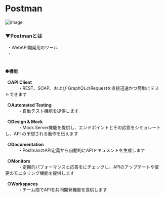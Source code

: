 # Postman
![image](https://user-images.githubusercontent.com/81621944/212445550-a883bc44-87d0-4d62-94d9-ef701ec3a604.png)


### ▼Postmanとは
&ensp;・WebAPI開発用のツール<br>
&ensp;・<br>
<br>

#### ●機能
&ensp;**○API Client**<br>
&emsp;&emsp;&emsp;・REST、SOAP、および GraphQLのRequestを直接迅速かつ簡単にテストできます<br>
<br>
&ensp;**○Automated Testing**<br>
&emsp;&emsp;&emsp;・自動テスト機能を提供します<br>
<br>
&ensp;**○Design & Mock**<br>
&emsp;&emsp;&emsp;・Mock Server機能を提供し、エンドポイントとその応答をシミュレートし、API の予想される動作を伝えます<br>
<br>
&ensp;**○Documentation**<br>
&emsp;&emsp;&emsp;・PostmanのAPI定義から自動的にAPIドキュメントを生成します<br>
<br>
&ensp;**○Monitors**<br>
&emsp;&emsp;&emsp;・定期的パフォーマンスと応答をにチェックし、APIのアップデートや変更のモニタリング機能を提供します<br>
<br>
&ensp;**○Workspaces**<br>
&emsp;&emsp;&emsp;・チーム間でAPIを共同開発機能を提供します<br>
<br>

